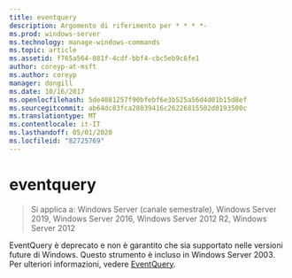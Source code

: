 ```yaml
---
title: eventquery
description: Argomento di riferimento per * * * *-
ms.prod: windows-server
ms.technology: manage-windows-commands
ms.topic: article
ms.assetid: f765a564-081f-4cdf-bbf4-cbc5eb9c6fe1
author: coreyp-at-msft
ms.author: coreyp
manager: dongill
ms.date: 10/16/2017
ms.openlocfilehash: 5de4081257f90bfebf6e3b525a56d4d01b15d8ef
ms.sourcegitcommit: ab64dc83fca28039416c26226815502d0193500c
ms.translationtype: MT
ms.contentlocale: it-IT
ms.lasthandoff: 05/01/2020
ms.locfileid: "82725769"
---
```

# <a name="eventquery"></a>eventquery

> Si applica a: Windows Server (canale semestrale), Windows Server 2019, Windows Server 2016, Windows Server 2012 R2, Windows Server 2012

EventQuery è deprecato e non è garantito che sia supportato nelle versioni future di Windows.
Questo strumento è incluso in Windows Server 2003. Per ulteriori informazioni, vedere [EventQuery](https://technet.microsoft.com/library/cc772995(v=ws.10).aspx).
